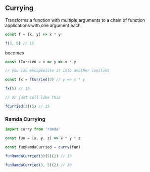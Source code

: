 ## Currying

Transforms a function with multiple arguments to a chain of function applications with one argument each

```javascript
const f = (x, y) => x * y

f(3, 5) // 15

```

becomes

```javascript
const fCurried = x => y => x * y

// you can encapsulate it into another constant

const fx = fCurried(3) // y => x * y

fx(5) // 15

// or just call like this

fCurried(3)(5) // 15

```

### Ramda Currying

```javascript
import curry from 'ramda'

const fun = (x, y, z) => x * y * z

const funRamdaCurried = curry(fun)

funRamdaCurried(3)(5)(2) // 30

funRamdaCurried(3, 5)(2) // 30

```
